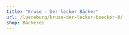 ```yaml
---
title: "Kruse - Der lecker Bäcker"
url: /lueneburg/kruse-der-lecker-baecker-8/
shop: Bäckerei
---
```


